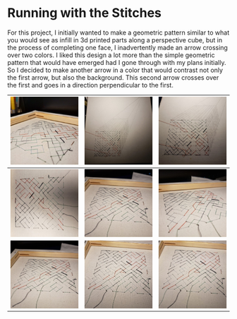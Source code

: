 # Running with the Stitches

For this project, I initially wanted to make a geometric pattern similar to what you would see as infill in 3d printed parts along a perspective cube, but in the process of completing one face, I inadvertently made an arrow crossing over two colors. I liked this design a lot more than the simple geometric pattern that would have emerged had I gone through with my plans initially. So I decided to make another arrow in a color that would contrast not only the first arrow, but also the background. This second arrow crosses over the first and goes in a direction perpendicular to the first.

| ![image169](https://raw.githubusercontent.com/runlevelzero/Portfolio-WriteUps/master/embroideryProject/1.jpg) | ![image169](https://raw.githubusercontent.com/runlevelzero/Portfolio-WriteUps/master/embroideryProject/2.jpg) | ![image169](https://raw.githubusercontent.com/runlevelzero/Portfolio-WriteUps/master/embroideryProject/3.jpg) |
|---|---|---|
| ![image169](https://raw.githubusercontent.com/runlevelzero/Portfolio-WriteUps/master/embroideryProject/4.jpg) | ![image169](https://raw.githubusercontent.com/runlevelzero/Portfolio-WriteUps/master/embroideryProject/5.jpg) | ![image169](https://raw.githubusercontent.com/runlevelzero/Portfolio-WriteUps/master/embroideryProject/6.jpg) |
| ![image169](https://raw.githubusercontent.com/runlevelzero/Portfolio-WriteUps/master/embroideryProject/7.jpg) | ![image169](https://raw.githubusercontent.com/runlevelzero/Portfolio-WriteUps/master/embroideryProject/8.jpg) | ![image169](https://raw.githubusercontent.com/runlevelzero/Portfolio-WriteUps/master/embroideryProject/9.jpg) |

